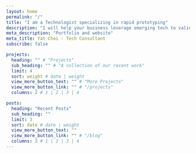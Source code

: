 ```yaml
---
layout: home
permalink: "/"
title: "I am a Technologist specializing in rapid prototyping"
description: "I will help your business leverage emerging tech to validate ideas, prototype, build, and launch. 11+ years at Airbnb building core features and cutting edge R&D. Let's get your MVP built fast!"
meta_description: "Portfolio and website"
meta_title: Yat Choi - Tech Consultant
subscribe: false

projects:
  heading: "" # "Projects"
  sub_heading: "" # "A collection of our recent work"
  limit: 4
  sort: weight # date | weight
  view_more_button_text: "" # "More Projects"
  view_more_button_link: "" # "/projects"
  columns: 2 # 1 | 2 | 3 | 4

posts:
  heading: "Recent Posts"
  sub_heading: ""
  limit: 3
  sort: date # date | weight
  view_more_button_text: ""
  view_more_button_link: "" # "/blog"
  columns: 3 # 1 | 2 | 3 | 4
---
```

